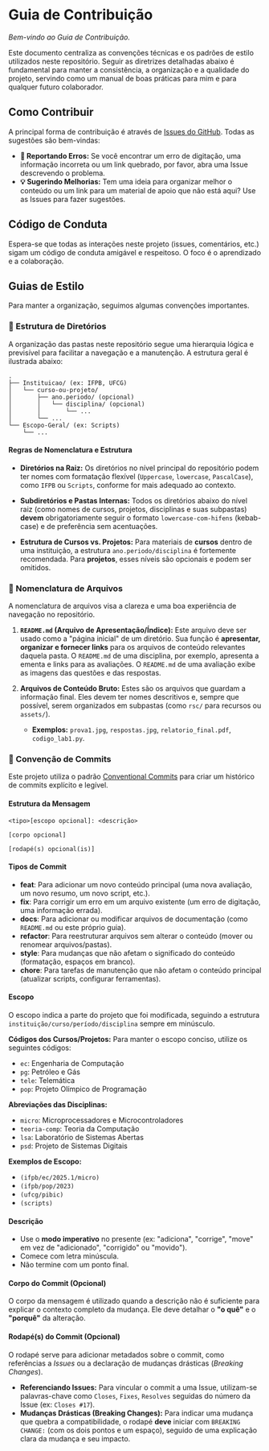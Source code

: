 # Guia de Contribuição

*Bem-vindo ao Guia de Contribuição.*

Este documento centraliza as convenções técnicas e os padrões de estilo utilizados neste repositório. Seguir as diretrizes detalhadas abaixo é fundamental para manter a consistência, a organização e a qualidade do projeto, servindo como um manual de boas práticas para mim e para qualquer futuro colaborador.

## Como Contribuir

A principal forma de contribuição é através de [Issues do GitHub](https://github.com/WilliamdeSousa/WilliamdeSousa/issues). Todas as sugestões são bem-vindas:

* **🐛 Reportando Erros:** Se você encontrar um erro de digitação, uma informação incorreta ou um link quebrado, por favor, abra uma Issue descrevendo o problema.
* **💡 Sugerindo Melhorias:** Tem uma ideia para organizar melhor o conteúdo ou um link para um material de apoio que não está aqui? Use as Issues para fazer sugestões.

## Código de Conduta

Espera-se que todas as interações neste projeto (issues, comentários, etc.) sigam um código de conduta amigável e respeitoso. O foco é o aprendizado e a colaboração.

## Guias de Estilo

Para manter a organização, seguimos algumas convenções importantes.

### 📂 Estrutura de Diretórios

A organização das pastas neste repositório segue uma hierarquia lógica e previsível para facilitar a navegação e a manutenção. A estrutura geral é ilustrada abaixo:

```text
.
├── Instituicao/ (ex: IFPB, UFCG)
│   └── curso-ou-projeto/
│       ├── ano.periodo/ (opcional)
│       │   └── disciplina/ (opcional)
│       │       └── ...
│       └── ...
└── Escopo-Geral/ (ex: Scripts)
    └── ...
````

#### Regras de Nomenclatura e Estrutura

* **Diretórios na Raiz:** Os diretórios no nível principal do repositório podem ter nomes com formatação flexível (`Uppercase`, `lowercase`, `PascalCase`), como `IFPB` ou `Scripts`, conforme for mais adequado ao contexto.

* **Subdiretórios e Pastas Internas:** Todos os diretórios abaixo do nível raiz (como nomes de cursos, projetos, disciplinas e suas subpastas) **devem** obrigatoriamente seguir o formato `lowercase-com-hifens` (kebab-case) e de preferência sem acentuações.

* **Estrutura de Cursos vs. Projetos:** Para materiais de **cursos** dentro de uma instituição, a estrutura `ano.periodo/disciplina` é fortemente recomendada. Para **projetos**, esses níveis são opcionais e podem ser omitidos.

### 📄 Nomenclatura de Arquivos

A nomenclatura de arquivos visa a clareza e uma boa experiência de navegação no repositório.

1. **`README.md` (Arquivo de Apresentação/Índice):**
    Este arquivo deve ser usado como a "página inicial" de um diretório. Sua função é **apresentar, organizar e fornecer links** para os arquivos de conteúdo relevantes daquela pasta. O `README.md` de uma disciplina, por exemplo, apresenta a ementa e links para as avaliações. O `README.md` de uma avaliação exibe as imagens das questões e das respostas.

2. **Arquivos de Conteúdo Bruto:**
    Estes são os arquivos que guardam a informação final. Eles devem ter nomes descritivos e, sempre que possível, serem organizados em subpastas (como `rsc/` para recursos ou `assets/`).

      * **Exemplos:** `prova1.jpg`, `respostas.jpg`, `relatorio_final.pdf`, `codigo_lab1.py`.

### 💬 Convenção de Commits

Este projeto utiliza o padrão [Conventional Commits](https://www.conventionalcommits.org/pt-br/v1.0.0/) para criar um histórico de commits explícito e legível.

#### Estrutura da Mensagem

```text
<tipo>[escopo opcional]: <descrição>

[corpo opcional]

[rodapé(s) opcional(is)]
````

#### Tipos de Commit

* **feat**: Para adicionar um novo conteúdo principal (uma nova avaliação, um novo resumo, um novo script, etc.).
* **fix**: Para corrigir um erro em um arquivo existente (um erro de digitação, uma informação errada).
* **docs**: Para adicionar ou modificar arquivos de documentação (como `README.md` ou este próprio guia).
* **refactor**: Para reestruturar arquivos sem alterar o conteúdo (mover ou renomear arquivos/pastas).
* **style**: Para mudanças que não afetam o significado do conteúdo (formatação, espaços em branco).
* **chore**: Para tarefas de manutenção que não afetam o conteúdo principal (atualizar scripts, configurar ferramentas).

#### Escopo

O escopo indica a parte do projeto que foi modificada, seguindo a estrutura `instituição/curso/período/disciplina` sempre em minúsculo.

**Códigos dos Cursos/Projetos:**
Para manter o escopo conciso, utilize os seguintes códigos:

* `ec`: Engenharia de Computação
* `pg`: Petróleo e Gás
* `tele`: Telemática
* `pop`: Projeto Olímpico de Programação

**Abreviações das Disciplinas:**

* `micro`: Microprocessadores e Microcontroladores
* `teoria-comp`: Teoria da Computação
* `lsa`: Laboratório de Sistemas Abertas
* `psd`: Projeto de Sistemas Digitais

**Exemplos de Escopo:**

* `(ifpb/ec/2025.1/micro)`
* `(ifpb/pop/2023)`
* `(ufcg/pibic)`
* `(scripts)`

#### Descrição

* Use o **modo imperativo** no presente (ex: "adiciona", "corrige", "move" em vez de "adicionado", "corrigido" ou "movido").
* Comece com letra minúscula.
* Não termine com um ponto final.

#### Corpo do Commit (Opcional)

O corpo da mensagem é utilizado quando a descrição não é suficiente para explicar o contexto completo da mudança. Ele deve detalhar o **"o quê"** e o **"porquê"** da alteração.

#### Rodapé(s) do Commit (Opcional)

O rodapé serve para adicionar metadados sobre o commit, como referências a *Issues* ou a declaração de mudanças drásticas (*Breaking Changes*).

* **Referenciando Issues:** Para vincular o commit a uma Issue, utilizam-se palavras-chave como `Closes`, `Fixes`, `Resolves` seguidas do número da Issue (ex: `Closes #17`).
* **Mudanças Drásticas (Breaking Changes):** Para indicar uma mudança que quebra a compatibilidade, o rodapé **deve** iniciar com `BREAKING CHANGE:` (com os dois pontos e um espaço), seguido de uma explicação clara da mudança e seu impacto.
